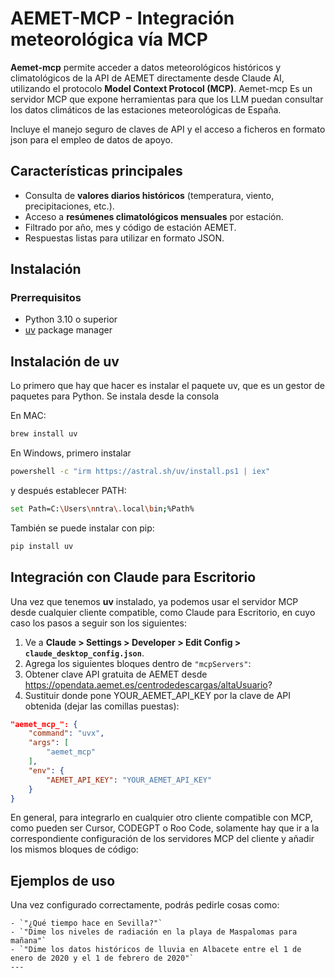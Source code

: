 
# AEMET-MCP - Integración meteorológica vía MCP

**Aemet-mcp** permite acceder a datos meteorológicos históricos y climatológicos de la API de AEMET directamente desde Claude AI, utilizando el protocolo **Model Context Protocol (MCP)**.
Aemet-mcp Es un servidor MCP que expone herramientas para que los LLM 
puedan consultar los datos climáticos de las estaciones meteorológicas de España.

Incluye el manejo seguro de claves de API y el acceso a ficheros en formato json para el empleo de datos de apoyo.

## Características principales

- Consulta de **valores diarios históricos** (temperatura, viento, precipitaciones, etc.).
- Acceso a **resúmenes climatológicos mensuales** por estación.
- Filtrado por año, mes y código de estación AEMET.
- Respuestas listas para utilizar en formato JSON.

## Instalación

### Prerrequisitos

- Python 3.10 o superior
- [uv](https://docs.astral.sh/uv/getting-started/installation/)  package manager

## Instalación de uv

Lo primero que hay que hacer es instalar el paquete uv, que es un gestor de paquetes para Python.
Se instala desde la consola

En MAC: 
```bash
brew install uv
```

En Windows, primero instalar
```bash
powershell -c "irm https://astral.sh/uv/install.ps1 | iex"
``` 

y después establecer PATH:
```bash
set Path=C:\Users\nntra\.local\bin;%Path%
``` 

También se puede instalar con pip:
```bash
pip install uv
``` 

## Integración con Claude para Escritorio

Una vez que tenemos **uv** instalado, ya podemos usar el servidor MCP desde cualquier cliente compatible, 
como Claude para Escritorio, en cuyo caso los pasos a seguir son los siguientes:

1. Ve a **Claude > Settings > Developer > Edit Config > `claude_desktop_config.json`**.
2. Agrega los siguientes bloques dentro de `"mcpServers"`:
3. Obtener clave API gratuita de AEMET desde https://opendata.aemet.es/centrodedescargas/altaUsuario?
4. Sustituir donde pone YOUR_AEMET_API_KEY por la clave de API obtenida (dejar las comillas puestas):

```json
"aemet_mcp_": {
    "command": "uvx",
    "args": [
        "aemet_mcp"
    ],
    "env": {
        "AEMET_API_KEY": "YOUR_AEMET_API_KEY"
    }
}
```
En general, para integrarlo en cualquier otro cliente compatible con MCP, como pueden ser Cursor, 
CODEGPT o Roo Code, solamente hay que ir a la correspondiente configuración de 
los servidores MCP del cliente y añadir los mismos bloques de código:


## Ejemplos de uso

Una vez configurado correctamente, podrás pedirle cosas como:
```
- `"¿Qué tiempo hace en Sevilla?"`
- `"Dime los niveles de radiación en la playa de Maspalomas para mañana"`
- `"Dime los datos históricos de lluvia en Albacete entre el 1 de enero de 2020 y el 1 de febrero de 2020"`
---
